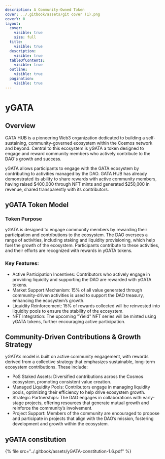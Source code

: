 ```yaml
---
description: A Community-Owned Token
cover: ../.gitbook/assets/git cover (1).png
coverY: 0
layout:
  cover:
    visible: true
    size: full
  title:
    visible: true
  description:
    visible: true
  tableOfContents:
    visible: true
  outline:
    visible: true
  pagination:
    visible: true
---
```


# yGATA

## Overview

GATA HUB is a pioneering Web3 organization dedicated to building a self-sustaining, community-governed ecosystem within the Cosmos network and beyond. Central to this ecosystem is yGATA a token designed to engage and reward community members who actively contribute to the DAO's growth and success.

yGATA allows participants to engage with the GATA ecosystem by contributing to activities managed by the DAO. GATA HUB has already demonstrated its ability to share rewards with active community members, having raised $400,000 through NFT mints and generated $250,000 in revenue, shared transparently with its contributors.

## yGATA Token Model

### Token Purpose

yGATA is designed to engage community members by rewarding their participation and contributions to the ecosystem. The DAO oversees a range of activities, including staking and liquidity provisioning, which help fuel the growth of the ecosystem. Participants contribute to these activities, and their efforts are recognized with rewards in yGATA tokens.

### Key Features:

* Active Participation Incentives: Contributors who actively engage in providing liquidity and supporting the DAO are rewarded with yGATA tokens.
* Market Support Mechanism: 15% of all value generated through community-driven activities is used to support the DAO treasury, enhancing the ecosystem’s growth.
* Liquidity Reinforcement: 15% of rewards collected will be reinvested into liquidity pools to ensure the stability of the ecosystem.
* NFT Integration: The upcoming "Yield" NFT series will be minted using yGATA tokens, further encouraging active participation.

## Community-Driven Contributions & Growth Strategy

yGATA’s model is built on active community engagement, with rewards derived from a collective strategy that emphasizes sustainable, long-term ecosystem contributions. These include:

* PoS Staked Assets: Diversified contributions across the Cosmos ecosystem, promoting consistent value creation.
* Managed Liquidity Pools: Contributors engage in managing liquidity pools, optimizing their efficiency to help drive ecosystem growth.
* Strategic Partnerships: The DAO engages in collaborations with early-stage projects, offering resources that generate mutual growth and reinforce the community’s involvement.
* Project Support: Members of the community are encouraged to propose and participate in projects that align with the DAO’s mission, fostering development and growth within the ecosystem.

## yGATA constitution



{% file src="../.gitbook/assets/yGATA-constitution-1.6.pdf" %}



